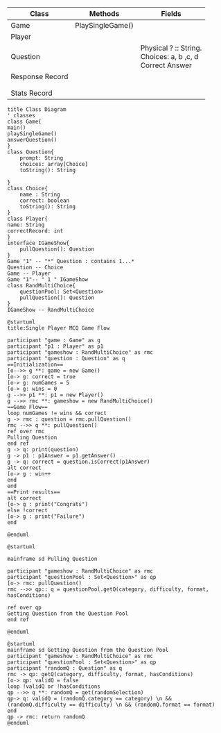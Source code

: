 | Class           | Methods                | Fields                                                              |
|-----------------|------------------------|---------------------------------------------------------------------|
| Game            | PlaySingleGame() <br/> |                                                                     |
| Player          |                        |                                                                     |
| Question        |                        | Physical ? :: String. <br/>Choices: a, b ,c, d <br/> Correct Answer |
| Response Record |                        |                                                                     |
|                 |                        |                                                                     |
|                 |                        |                                                                     |
| Stats Record    |                        |                                                                     |   

```plantuml
title Class Diagram
' classes
class Game{
main()
playSingleGame()
answerQuestion()
}
class Question{
    prompt: String
    choices: array[Choice]
    toString(): String
    
}
class Choice{
    name : String
    correct: boolean
    toString(): String
}
class Player{
name: String
correctRecord: int
}
interface IGameShow{
    pullQuestion(): Question
}
Game "1" -- "*" Question : contains 1...*
Question -- Choice
Game -- Player
Game "1"-- " 1 " IGameShow
class RandMultiChoice{
    questionPool: Set<Question>
    pullQuestion(): Question
}
IGameShow -- RandMultiChoice
```
```plantuml
@startuml
title:Single Player MCQ Game Flow

participant "game : Game" as g
participant "p1 : Player" as p1
participant "gameshow : RandMultiChoice" as rmc
participant "question : Question" as q
==Initialization==
[o-->> g **: game = new Game()
[o-> g: correct = true
[o-> g: numGames = 5
[o-> g: wins = 0
g -->> p1 **: p1 = new Player()
g -->> rmc **: gameshow = new RandMultiChoice()
==Game Flow==
loop numGames != wins && correct
g -> rmc : question = rmc.pullQuestion()
rmc -->> q **: pullQuestion()
ref over rmc
Pulling Question
end ref
g -> q: print(question)
g -> p1 : p1Answer = p1.getAnswer()
g -> q: correct = question.isCorrect(p1Answer)
alt correct
[o-> g : win++
end
end
==Print results==
alt correct
[o-> g : print("Congrats")
else !correct
[o-> g : print("Failure")
end

@enduml

```

```plantuml
@startuml

mainframe sd Pulling Question

participant "gameshow : RandMultiChoice" as rmc
participant "questionPool : Set<Question>" as qp
[o-> rmc: pullQuestion()
rmc -->> qp:: q = questionPool.getQ(category, difficulty, format, hasConditions)

ref over qp
Getting Question from the Question Pool
end ref

@enduml

```

```plantuml
@startuml
mainframe sd Getting Question from the Question Pool
participant "gameshow : RandMultiChoice" as rmc
participant "questionPool : Set<Question>" as qp
participant "randomQ : Question" as q
rmc -> qp: getQ(category, difficulty, format, hasConditions)
[o-> qp: validQ = false
loop !validQ or !hasConditions
qp -->> q **: randomQ = get(randomSelection)
qp-> q: validQ = (randomQ.category == category) \n && (randomQ.difficulty == difficulty) \n && (randomQ.format == format)
end
qp -> rmc: return randomQ 
@enduml
```

